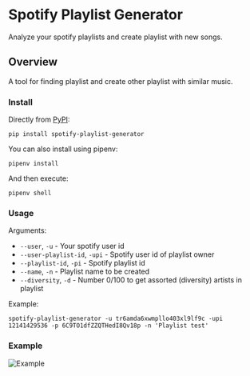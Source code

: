 # Spotify Playlist Generator

Analyze your spotify playlists and create playlist with new songs.

## Overview

A tool for finding playlist and create other playlist with similar music.

### Install

Directly from [PyPI](https://pypi.org/project/spotify-playlist-generator/):

```
pip install spotify-playlist-generator
```

You can also install using pipenv:

```
pipenv install
```

And then execute:

```
pipenv shell
```

### Usage

Arguments:

- `--user`, `-u` - Your spotify user id
- `--user-playlist-id`, `-upi` - Spotify user id of playlist owner
- `--playlist-id`, `-pi` - Spotify playlist id
- `--name`, `-n` - Playlist name to be created
- `--diversity`, `-d` - Number 0/100 to get assorted (diversity) artists in playlist

Example:

```
spotify-playlist-generator -u tr6amda6xwmpllo403xl9lf9c -upi 12141429536 -p 6C9TO1dfZZQTHedI8Qv18p -n 'Playlist test'
```

### Example

![Example](https://github.com/murillo94/spotify-playlist-generator/blob/master/resources/example.gif)
